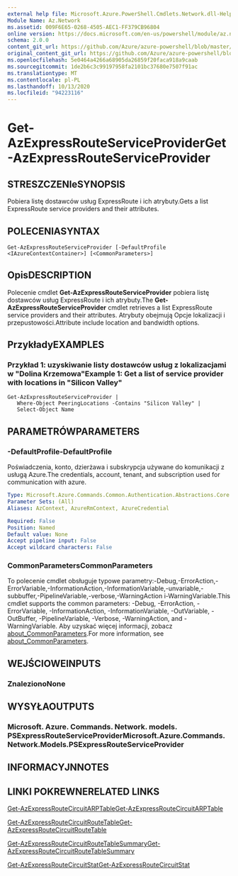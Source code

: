 ```yaml
---
external help file: Microsoft.Azure.PowerShell.Cmdlets.Network.dll-Help.xml
Module Name: Az.Network
ms.assetid: 009F6E65-0268-4505-AEC1-FF379CB96804
online version: https://docs.microsoft.com/en-us/powershell/module/az.network/get-azexpressrouteserviceprovider
schema: 2.0.0
content_git_url: https://github.com/Azure/azure-powershell/blob/master/src/Network/Network/help/Get-AzExpressRouteServiceProvider.md
original_content_git_url: https://github.com/Azure/azure-powershell/blob/master/src/Network/Network/help/Get-AzExpressRouteServiceProvider.md
ms.openlocfilehash: 5e0464a4266a68905da26859f20faca918a9caab
ms.sourcegitcommit: 1de2b6c3c99197958fa2101bc37680e7507f91ac
ms.translationtype: MT
ms.contentlocale: pl-PL
ms.lasthandoff: 10/13/2020
ms.locfileid: "94223116"
---
```

# <span data-ttu-id="d5eaf-101">Get-AzExpressRouteServiceProvider</span><span class="sxs-lookup"><span data-stu-id="d5eaf-101">Get-AzExpressRouteServiceProvider</span></span>

## <span data-ttu-id="d5eaf-102">STRESZCZENIe</span><span class="sxs-lookup"><span data-stu-id="d5eaf-102">SYNOPSIS</span></span>
<span data-ttu-id="d5eaf-103">Pobiera listę dostawców usług ExpressRoute i ich atrybuty.</span><span class="sxs-lookup"><span data-stu-id="d5eaf-103">Gets a list ExpressRoute service providers and their attributes.</span></span>

## <span data-ttu-id="d5eaf-104">POLECENIA</span><span class="sxs-lookup"><span data-stu-id="d5eaf-104">SYNTAX</span></span>

```
Get-AzExpressRouteServiceProvider [-DefaultProfile <IAzureContextContainer>] [<CommonParameters>]
```

## <span data-ttu-id="d5eaf-105">Opis</span><span class="sxs-lookup"><span data-stu-id="d5eaf-105">DESCRIPTION</span></span>
<span data-ttu-id="d5eaf-106">Polecenie cmdlet **Get-AzExpressRouteServiceProvider** pobiera listę dostawców usług ExpressRoute i ich atrybuty.</span><span class="sxs-lookup"><span data-stu-id="d5eaf-106">The **Get-AzExpressRouteServiceProvider** cmdlet retrieves a list ExpressRoute service providers and their attributes.</span></span> <span data-ttu-id="d5eaf-107">Atrybuty obejmują Opcje lokalizacji i przepustowości.</span><span class="sxs-lookup"><span data-stu-id="d5eaf-107">Attribute include location and bandwidth options.</span></span>

## <span data-ttu-id="d5eaf-108">Przykłady</span><span class="sxs-lookup"><span data-stu-id="d5eaf-108">EXAMPLES</span></span>

### <span data-ttu-id="d5eaf-109">Przykład 1: uzyskiwanie listy dostawców usług z lokalizacjami w "Dolina Krzemowa"</span><span class="sxs-lookup"><span data-stu-id="d5eaf-109">Example 1: Get a list of service provider with locations in "Silicon Valley"</span></span>
```
Get-AzExpressRouteServiceProvider |
   Where-Object PeeringLocations -Contains "Silicon Valley" |
   Select-Object Name
```

## <span data-ttu-id="d5eaf-110">PARAMETRÓW</span><span class="sxs-lookup"><span data-stu-id="d5eaf-110">PARAMETERS</span></span>

### <span data-ttu-id="d5eaf-111">-DefaultProfile</span><span class="sxs-lookup"><span data-stu-id="d5eaf-111">-DefaultProfile</span></span>
<span data-ttu-id="d5eaf-112">Poświadczenia, konto, dzierżawa i subskrypcja używane do komunikacji z usługą Azure.</span><span class="sxs-lookup"><span data-stu-id="d5eaf-112">The credentials, account, tenant, and subscription used for communication with azure.</span></span>

```yaml
Type: Microsoft.Azure.Commands.Common.Authentication.Abstractions.Core.IAzureContextContainer
Parameter Sets: (All)
Aliases: AzContext, AzureRmContext, AzureCredential

Required: False
Position: Named
Default value: None
Accept pipeline input: False
Accept wildcard characters: False
```

### <span data-ttu-id="d5eaf-113">CommonParameters</span><span class="sxs-lookup"><span data-stu-id="d5eaf-113">CommonParameters</span></span>
<span data-ttu-id="d5eaf-114">To polecenie cmdlet obsługuje typowe parametry:-Debug,-ErrorAction,-ErrorVariable,-InformationAction,-InformationVariable,-unvariable,-subbuffer,-PipelineVariable,-verbose,-WarningAction i-WarningVariable.</span><span class="sxs-lookup"><span data-stu-id="d5eaf-114">This cmdlet supports the common parameters: -Debug, -ErrorAction, -ErrorVariable, -InformationAction, -InformationVariable, -OutVariable, -OutBuffer, -PipelineVariable, -Verbose, -WarningAction, and -WarningVariable.</span></span> <span data-ttu-id="d5eaf-115">Aby uzyskać więcej informacji, zobacz [about_CommonParameters](http://go.microsoft.com/fwlink/?LinkID=113216).</span><span class="sxs-lookup"><span data-stu-id="d5eaf-115">For more information, see [about_CommonParameters](http://go.microsoft.com/fwlink/?LinkID=113216).</span></span>

## <span data-ttu-id="d5eaf-116">WEJŚCIOWE</span><span class="sxs-lookup"><span data-stu-id="d5eaf-116">INPUTS</span></span>

### <span data-ttu-id="d5eaf-117">Znaleziono</span><span class="sxs-lookup"><span data-stu-id="d5eaf-117">None</span></span>

## <span data-ttu-id="d5eaf-118">WYSYŁA</span><span class="sxs-lookup"><span data-stu-id="d5eaf-118">OUTPUTS</span></span>

### <span data-ttu-id="d5eaf-119">Microsoft. Azure. Commands. Network. models. PSExpressRouteServiceProvider</span><span class="sxs-lookup"><span data-stu-id="d5eaf-119">Microsoft.Azure.Commands.Network.Models.PSExpressRouteServiceProvider</span></span>

## <span data-ttu-id="d5eaf-120">INFORMACYJN</span><span class="sxs-lookup"><span data-stu-id="d5eaf-120">NOTES</span></span>

## <span data-ttu-id="d5eaf-121">LINKI POKREWNE</span><span class="sxs-lookup"><span data-stu-id="d5eaf-121">RELATED LINKS</span></span>

[<span data-ttu-id="d5eaf-122">Get-AzExpressRouteCircuitARPTable</span><span class="sxs-lookup"><span data-stu-id="d5eaf-122">Get-AzExpressRouteCircuitARPTable</span></span>](Get-AzExpressRouteCircuitARPTable.md)

[<span data-ttu-id="d5eaf-123">Get-AzExpressRouteCircuitRouteTable</span><span class="sxs-lookup"><span data-stu-id="d5eaf-123">Get-AzExpressRouteCircuitRouteTable</span></span>](Get-AzExpressRouteCircuitRouteTable.md)

[<span data-ttu-id="d5eaf-124">Get-AzExpressRouteCircuitRouteTableSummary</span><span class="sxs-lookup"><span data-stu-id="d5eaf-124">Get-AzExpressRouteCircuitRouteTableSummary</span></span>](Get-AzExpressRouteCircuitRouteTableSummary.md)

[<span data-ttu-id="d5eaf-125">Get-AzExpressRouteCircuitStat</span><span class="sxs-lookup"><span data-stu-id="d5eaf-125">Get-AzExpressRouteCircuitStat</span></span>](./Get-AzExpressRouteCircuitStat.md)
